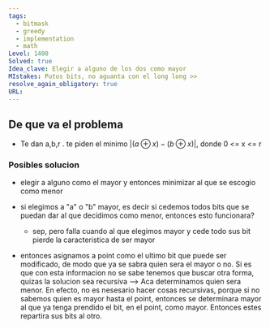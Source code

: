 ```yaml
---
tags:
  - bitmask
  - greedy
  - implementation
  - math
Level: 1400
Solved: true
Idea_clave: Elegir a alguno de los dos como mayor
MIstakes: Putos bits, no aguanta con el long long >>
resolve_again_obligatory: true
URL:
---
```


## De que va el problema

- Te dan a,b,r . te piden el minimo $|(a \oplus x) - (b \oplus x)|$, donde 0 <= x <= r 

### Posibles solucion

- elegir a alguno como el mayor y entonces minimizar al que se escogio como menor
- si elegimos a "a" o "b" mayor, es decir si cedemos todos bits que se puedan dar al que decidimos como menor, entonces esto funcionara?
    - sep, pero falla cuando al que elegimos mayor y cede todo sus bit pierde la caracteristica de ser mayor


- entonces asignamos a point como el ultimo bit que puede ser modificado, de modo que ya se sabra quien sera el mayor o no. Si es que con esta informacion no se sabe tenemos que buscar otra forma, quizas la solucion sea recursiva --> Aca determinamos quien sera menor. En efecto, no es nesesario hacer cosas recursivas, porque si no sabemos quien es mayor hasta el point, entonces se determinara mayor al que ya tenga prendido el bit, en el point, como mayor. Entonces estes repartira sus bits al otro.
